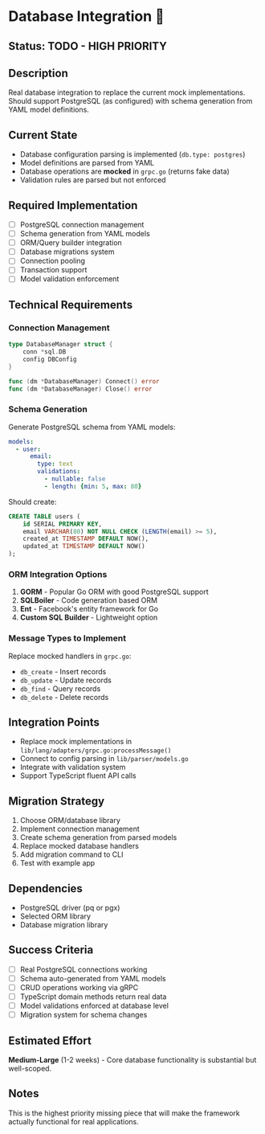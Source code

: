 # Database Integration 🚧

## Status: TODO - HIGH PRIORITY

## Description
Real database integration to replace the current mock implementations. Should support PostgreSQL (as configured) with schema generation from YAML model definitions.

## Current State
- Database configuration parsing is implemented (`db.type: postgres`)
- Model definitions are parsed from YAML
- Database operations are **mocked** in `grpc.go` (returns fake data)
- Validation rules are parsed but not enforced

## Required Implementation
- [ ] PostgreSQL connection management
- [ ] Schema generation from YAML models
- [ ] ORM/Query builder integration
- [ ] Database migrations system
- [ ] Connection pooling
- [ ] Transaction support
- [ ] Model validation enforcement

## Technical Requirements

### Connection Management
```go
type DatabaseManager struct {
    conn *sql.DB
    config DBConfig
}

func (dm *DatabaseManager) Connect() error
func (dm *DatabaseManager) Close() error
```

### Schema Generation
Generate PostgreSQL schema from YAML models:
```yaml
models:
  - user:
      email:
        type: text
        validations:
          - nullable: false
          - length: {min: 5, max: 80}
```

Should create:
```sql
CREATE TABLE users (
    id SERIAL PRIMARY KEY,
    email VARCHAR(80) NOT NULL CHECK (LENGTH(email) >= 5),
    created_at TIMESTAMP DEFAULT NOW(),
    updated_at TIMESTAMP DEFAULT NOW()
);
```

### ORM Integration Options
1. **GORM** - Popular Go ORM with good PostgreSQL support
2. **SQLBoiler** - Code generation based ORM
3. **Ent** - Facebook's entity framework for Go
4. **Custom SQL Builder** - Lightweight option

### Message Types to Implement
Replace mocked handlers in `grpc.go`:
- `db_create` - Insert records
- `db_update` - Update records  
- `db_find` - Query records
- `db_delete` - Delete records

## Integration Points
- Replace mock implementations in `lib/lang/adapters/grpc.go:processMessage()`
- Connect to config parsing in `lib/parser/models.go`
- Integrate with validation system
- Support TypeScript fluent API calls

## Migration Strategy
1. Choose ORM/database library
2. Implement connection management
3. Create schema generation from parsed models
4. Replace mocked database handlers
5. Add migration command to CLI
6. Test with example app

## Dependencies
- PostgreSQL driver (pq or pgx)
- Selected ORM library
- Database migration library

## Success Criteria
- [ ] Real PostgreSQL connections working
- [ ] Schema auto-generated from YAML models
- [ ] CRUD operations working via gRPC
- [ ] TypeScript domain methods return real data
- [ ] Model validations enforced at database level
- [ ] Migration system for schema changes

## Estimated Effort
**Medium-Large** (1-2 weeks) - Core database functionality is substantial but well-scoped.

## Notes
This is the highest priority missing piece that will make the framework actually functional for real applications.
